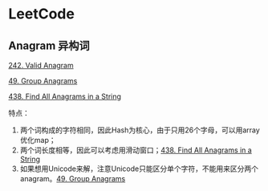 # LeetCode


## Anagram 异构词

[242. Valid Anagram](https://leetcode.com/problems/valid-anagram/)

[49. Group Anagrams](https://leetcode.com/problems/group-anagrams/)

[438. Find All Anagrams in a String](https://leetcode.com/problems/find-all-anagrams-in-a-string/)



特点：
1. 两个词构成的字符相同，因此Hash为核心，由于只用26个字母，可以用array优化map；
2. 两个词长度相等，因此可以考虑用滑动窗口；[438. Find All Anagrams in a String](https://leetcode.com/problems/find-all-anagrams-in-a-string/)
3. 如果想用Unicode来解，注意Unicode只能区分单个字符，不能用来区分两个anagram。[49. Group Anagrams](https://leetcode.com/problems/group-anagrams/)
